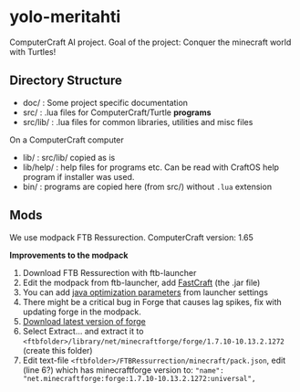 yolo-meritahti
==============

ComputerCraft AI project. Goal of the project: Conquer the minecraft world with Turtles!


Directory Structure
-------------------

* doc/ : Some project specific documentation
* src/ : .lua files for ComputerCraft/Turtle **programs**
* src/lib/ : .lua files for common libraries, utilities and misc files


On a ComputerCraft computer

* lib/ : src/lib/ copied as is 
* lib/help/ : help files for programs etc. Can be read with CraftOS help program if installer was used.
* bin/ : programs are copied here (from src/) without `.lua` extension



Mods
----

We use modpack FTB Ressurection.
ComputerCraft version: 1.65


**Improvements to the modpack**

1. Download FTB Ressurection with ftb-launcher
2. Edit the modpack from ftb-launcher, add [FastCraft](http://forum.industrial-craft.net/index.php?page=Thread&threadID=10820) (the .jar file)
3. You can add [java optimization parameters](http://pastebin.com/aL8zwnK2) from launcher settings
4. There might be a critical bug in Forge that causes lag spikes, fix with updating forge in the modpack.
  1. [Download latest version of forge](http://files.minecraftforge.net/maven/net/minecraftforge/forge/1.7.10-10.13.2.1272/forge-1.7.10-10.13.2.1272-installer.jar)
  2. Select Extract... and extract it to `<ftbfolder>/library/net/minecraftforge/forge/1.7.10-10.13.2.1272` (create this folder)
  3. Edit text-file `<ftbfolder>/FTBRessurrection/minecraft/pack.json`, edit (line 6?) which has minecraftforge version to: `"name": "net.minecraftforge:forge:1.7.10-10.13.2.1272:universal",`
